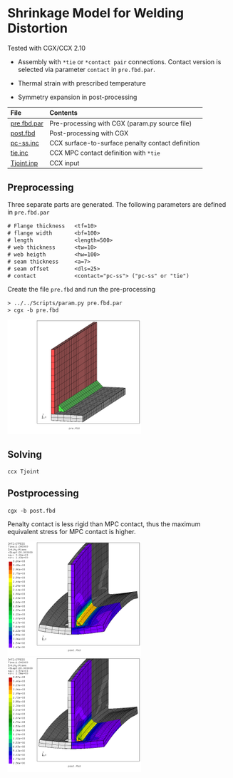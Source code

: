 # Shrinkage Model for Welding Distortion
Tested with CGX/CCX 2.10

+ Assembly with `*tie` or `*contact pair` connections. Contact version is
selected via parameter `contact` in `pre.fbd.par`.

+ Thermal strain with prescribed temperature
+ Symmetry expansion in post-processing


| File                   | Contents                                      |
| :-------------         | :-------------                                |
| [pre.fbd.par](pre.fbd.par) | Pre-processing with CGX (param.py source file)                 |
| [post.fbd](post.fbd) | Post-processing with CGX                 |
| [pc-ss.inc](pc-ss.inc) | CCX surface-to-surface penalty contact definition |
| [tie.inc](tie.inc)     | CCX MPC contact definition with `*tie`            |
| [Tjoint.inp](Tjoint.inp)     | CCX input          |

## Preprocessing
Three separate parts are generated.
The following parameters are defined in `pre.fbd.par`
```
# Flange thickness   <tf=10>
# flange width       <bf=100>
# length             <length=500>
# web thickness      <tw=10>
# web heigth         <hw=100>
# seam thickness     <a=7>
# seam offset        <dls=25>
# contact            <contact="pc-ss"> ("pc-ss" or "tie")
```
Create the file `pre.fbd` and run the pre-processing
```
> ../../Scripts/param.py pre.fbd.par
> cgx -b pre.fbd
```
<img src="parts.png" width="300">

## Solving
```
ccx Tjoint
```
## Postprocessing

```
cgx -b post.fbd
```
Penalty contact is less rigid than MPC contact, thus the maximum equivalent stress for MPC contact is higher.

<img src="SE-pcss-exp.png" width="300" title="Equivalent stress, penalty contact (contact='pc-ss')">
<img src="SE-tie-exp.png" width="300" title="Equivalent stress, MPC contact (contact='tie')">
